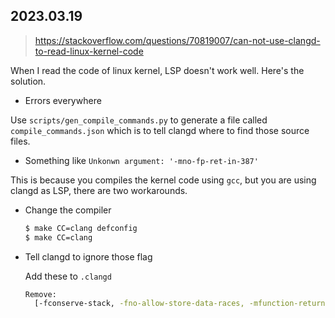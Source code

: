 2023.03.19
---

> https://stackoverflow.com/questions/70819007/can-not-use-clangd-to-read-linux-kernel-code

When I read the code of linux kernel, LSP doesn't work well. Here's the solution.

- Errors everywhere

Use `scripts/gen_compile_commands.py` to generate a file called `compile_commands.json` which is to tell clangd where to find those source files.

- Something like `Unkonwn argument: '-mno-fp-ret-in-387'`

This is because you compiles the kernel code using `gcc`, but you are using clangd as LSP, there are two workarounds.

  - Change the compiler

    ```bash
    $ make CC=clang defconfig
    $ make CC=clang
    ```

  - Tell clangd to ignore those flag

    Add these to `.clangd`

    ```bash
    Remove: 
      [-fconserve-stack, -fno-allow-store-data-races, -mfunction-return=thunk-extern, -mindirect-branch-cs-prefix, -mindirect-branch-register, -mindirect-branch=thunk-extern, -mskip-rax-setup, -mpreferred-stack-boundary=3, -mno-fp-ret-in-387]
    ```
